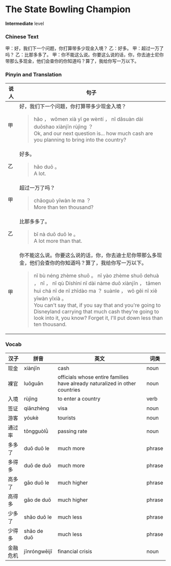 # The State Bowling Champion
**Intermediate** level
### Chinese Text
甲：好，我们下一个问题，你打算带多少现金入境？
乙：好多。
甲：超过一万了吗？
乙：比那多多了。
甲：你不能这么说。你要这么说的话，你，你去迪士尼你带那么多现金，他们会查你的你知道吗？算了，我给你写一万以下。

### Pinyin and Translation
|说人|句子|
|----|----|
|甲|好，我们下一个问题，你打算带多少现金入境？<blockquote>hǎo ， wǒmen xià yī  ge wèntí ， nǐ dǎsuàn dài duōshao xiànjīn rùjìng ？<br />Ok, and our next question is... how much cash are you planning to bring into the country?</blockquote>|
|乙|好多。<blockquote>hǎo duō 。<br />A lot.</blockquote>|
|甲|超过一万了吗？<blockquote>chāoguò yīwàn le ma ？<br />More than ten thousand?</blockquote>|
|乙|比那多多了。<blockquote>bǐ nà duō duō le 。<br />A lot more than that.</blockquote>|
|甲|你不能这么说。你要这么说的话，你，你去迪士尼你带那么多现金，他们会查你的你知道吗？算了，我给你写一万以下。<blockquote>nǐ bù néng zhème shuō 。 nǐ yào zhème shuō dehuà ， nǐ ， nǐ qù Díshìní nǐ dài nàme duō xiànjīn ， tāmen huì chá nǐ de nǐ zhīdào ma ？ suànle ， wǒ gěi nǐ xiě yīwàn yǐxià 。<br />You can't say that, if you say that and you're going to Disneyland carrying that much cash they're going to look into it, you know? Forget it, I'll put down less than ten thousand.</blockquote>|
### Vocab
|汉子|拼音|英文|词类|
|----|----|----|----|
|现金|xiànjīn|cash|noun|
|裸官|luǒguān|officials whose entire families have already naturalized in other countries|noun|
|入境|rùjìng|to enter a country|verb|
|签证|qiānzhèng|visa|noun|
|游客|yóukè|tourists|noun|
|通过率|tōngguòlǜ|passing rate|noun|
|多多了|duō duō le|much more|phrase|
|多得多|duō de duō|much more|phrase|
|高多了|gāo duō le|much higher|phrase|
|高得多|gāo de duō|much higher|phrase|
|少多了|shǎo duō le|much less|phrase|
|少得多|shǎo de duō|much less|phrase|
|金融危机|jīnróngwēijī|financial crisis|noun|